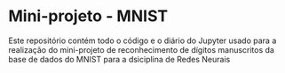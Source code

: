 # Mini-projeto - MNIST

Este repositório contém todo o código e o diário do Jupyter usado para a realização do mini-projeto de reconhecimento de dígitos manuscritos da base de dados do MNIST para a dsiciplina de Redes Neurais
